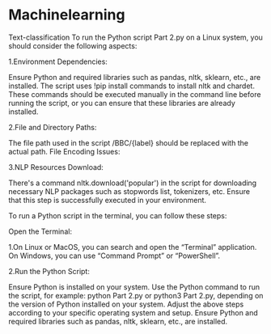 # Machinelearning
Text-classification
To run the Python script Part 2.py on a Linux system, you should consider the following aspects:

1.Environment Dependencies:

Ensure Python and required libraries such as pandas, nltk, sklearn, etc., are installed.
The script uses !pip install commands to install nltk and chardet. These commands should be executed manually in the command line before running the script, or you can ensure that these libraries are already installed.

2.File and Directory Paths:

The file path used in the script /BBC/{label} should be replaced with the actual path.
File Encoding Issues:

3.NLP Resources Download:

There's a command nltk.download('popular') in the script for downloading necessary NLP packages such as stopwords list, tokenizers, etc. Ensure that this step is successfully executed in your environment.

To run a Python script in the terminal, you can follow these steps:

Open the Terminal:

1.On Linux or MacOS, you can search and open the “Terminal” application.
On Windows, you can use “Command Prompt” or “PowerShell”.

2.Run the Python Script:

Ensure Python is installed on your system.
Use the Python command to run the script, for example: python Part 2.py or python3 Part 2.py, depending on the version of Python installed on your system.
Adjust the above steps according to your specific operating system and setup. Ensure Python and required libraries such as pandas, nltk, sklearn, etc., are installed.
